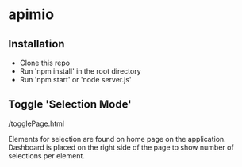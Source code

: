# apimio

## Installation
* Clone this repo
* Run 'npm install' in the root directory
* Run 'npm start' or 'node server.js'

## Toggle 'Selection Mode'
/togglePage.html

Elements for selection are found on home page on the application.
Dashboard is placed on the right side of the page to show number of selections per element.

